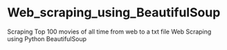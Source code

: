 # Web_scraping_using_BeautifulSoup
Scraping Top 100 movies of all time from web to a txt file
Web Scraping using Python BeautifulSoup
